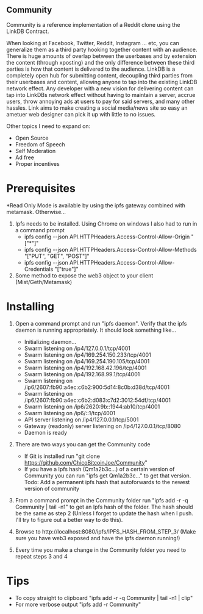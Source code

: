 ## Community
Community is a reference implementation of a Reddit clone using the LinkDB Contract.

When looking at Facebook, Twitter, Reddit, Instagram ... etc, you can generalize them as a third party hooking together content with an audience. There is huge amounts of overlap between the userbases and by extension the content (through xposting) and the only difference between these third parties is how that content is delivered to the audience. LinkDB is a completely open hub for submitting content, decoupling third parties from their userbases and content, allowing anyone to tap into the existing LinkDB network effect. Any developer with a new vision for delivering content can tap into LinkDBs network effect without having to maintain a server, accrue users, throw annoying ads at users to pay for said servers, and many other hassles. Link aims to make creating a social media/news site so easy an ametuer web designer can pick it up with little to no issues.

Other topics I need to expand on:
- Open Source
- Freedom of Speech
- Self Moderation
- Ad free
- Proper incentives

# Prerequisites
*Read Only Mode is available by using the ipfs gateway combined with metamask. Otherwise...

1. Ipfs needs to be installed. Using Chrome on windows I also had to run in a command prompt
    - ipfs config --json API.HTTPHeaders.Access-Control-Allow-Origin "[\"*\"]"
    - ipfs config --json API.HTTPHeaders.Access-Control-Allow-Methods "[\"PUT\", \"GET\", \"POST\"]"
    - ipfs config --json API.HTTPHeaders.Access-Control-Allow-Credentials "[\"true\"]"
2. Some method to expose the web3 object to your client (Mist/Geth/Metamask)


# Installing
1. Open a command prompt and run "ipfs daemon". Verify that the ipfs daemon is running appropriately. It should look something like...
    * Initializing daemon...
    * Swarm listening on /ip4/127.0.0.1/tcp/4001
    * Swarm listening on /ip4/169.254.150.233/tcp/4001
    * Swarm listening on /ip4/169.254.190.105/tcp/4001
    * Swarm listening on /ip4/192.168.42.196/tcp/4001
    * Swarm listening on /ip4/192.168.99.1/tcp/4001
    * Swarm listening on /ip6/2607:fb90:a4ec:c6b2:900:5d14:8c0b:d38d/tcp/4001
    * Swarm listening on /ip6/2607:fb90:a4ec:c6b2:d083:c7d2:3012:54df/tcp/4001
    * Swarm listening on /ip6/2620:9b::1944:ab10/tcp/4001
    * Swarm listening on /ip6/::1/tcp/4001
    * API server listening on /ip4/127.0.0.1/tcp/5001
    * Gateway (readonly) server listening on /ip4/127.0.0.1/tcp/8080
    * Daemon is ready
    
2. There are two ways you can get the Community code
    - If Git is installed run "git clone https://github.com/ChicoBitcoinJoe/Community"
    - If you have a Ipfs hash (Qm1a2b3c...) of a certain version of Community you can run "ipfs get Qm1a2b3c..." to get that version. Todo: Add a permanent ipfs hash that autoforwards to the newest version of community


3. From a command prompt in the Community folder run "ipfs add -r -q Community | tail -n1" to get an Ipfs hash of the folder. The hash should be the same as step 2 (Unless I forget to update the hash when I push. I'll try to figure out a better way to do this).

4. Browse to http://localhost:8080/ipfs/IPFS_HASH_FROM_STEP_3/ (Make sure you have web3 exposed and have the ipfs daemon running!)

5. Every time you make a change in the Community folder you need to repeat steps 3 and 4

# Tips
- To copy straight to clipboard "ipfs add -r -q Community | tail -n1 | clip"
- For more verbose output "ipfs add -r Community"